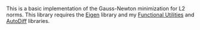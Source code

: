 This is a basic implementation of the Gauss-Newton minimization for L2 norms.  This library requires the <a href="http://eigen.tuxfamily.org/index.php?title=Main_Page">Eigen</a> library and my [Functional Utilities](https://github.com/phillyfan1138/FunctionalUtilities) and [AutoDiff](https://github.com/phillyfan1138/AutoDiff) libraries.
